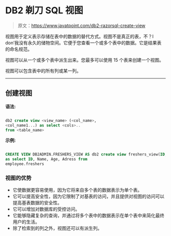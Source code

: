 # DB2 剃刀 SQL 视图

> 原文：<https://www.javatpoint.com/db2-razorsql-create-view>

视图用于定义表示存储在表中的数据的替代方式。视图不是真正的表，不？I don’我没有永久的储物空间。它便于您查看一个或多个表中的数据。它是结果表的命名规范。

视图可以从一个或多个表中派生出来。您最多可以使用 15 个表来创建一个视图。

视图可以包含表中的所有列或某一列。

* * *

## 创建视图

**语法:**

```sql

db2 create view <view_name> (<col_name>,
<col_name1...) as select <cols>..
from <table_name>  

```

**示例:**

```sql

CREATE VIEW DB2ADMIN.FRESHERS_VIEW AS db2 create view freshers_view(ID, Name, Age, Address, Salary)
as select ID, Name, Age, Adress from
employee.freshers

```

### 视图的优势

*   它使数据更容易使用，因为它将来自多个表的数据表示为单个表。
*   它可以提高安全性，因为它限制了对基表的访问，并且提供对视图的访问可以提高基表数据的安全性。
*   它可以增加对数据库的受控访问。
*   它能够隐藏复杂的查询，并通过将多个表中的数据表示在单个表中来简化最终用户的生活。
*   除了检索到的列之外，视图还可以有派生列。
